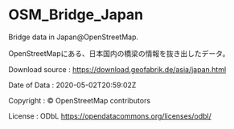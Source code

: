 # OSM_Bridge_Japan

Bridge data in Japan@OpenStreetMap.

OpenStreetMapにある、日本国内の橋梁の情報を抜き出したデータ。

Download source : https://download.geofabrik.de/asia/japan.html

Date of Data : 2020-05-02T20:59:02Z

Copyright : © OpenStreetMap contributors

License : ODbL https://opendatacommons.org/licenses/odbl/
